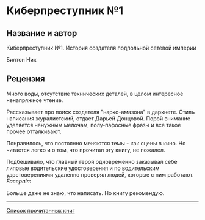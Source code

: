 # Киберпреступник №1

## Название и автор
Киберпреступник №1. История создателя подпольной сетевой империи

Билтон Ник

## Рецензия
Много воды, отсутствие технических деталей, в целом интересное ненапряжное чтение.

Рассказывает про поиск создателя "нарко-амазона" в даркнете. Стиль написания журалистский, отдает Дарьей Донцовой. Порой внимание уделяется ненужным мелочам, полу-пафосные фразы и все такое прочее отталкивают. 

Понравилось, что постоянно меняются темы - как сцены в кино. Но читается легко и о том, что прочитал эту книгу, не пожалел. 

Подбешивало, что главный герой одновременно заказывал себе липовые водительские удостоверения и по водительским удостоверениями удаленно проверял людей, которые с ним работают. *Facepalm*

Больше даже не знаю, что написать. Но книгу рекомендую.

---
[Список прочитанных книг](../books)
